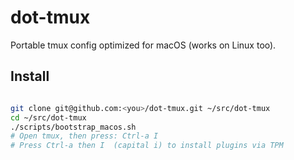 # dot-tmux

Portable tmux config optimized for macOS (works on Linux too).

## Install

```bash

git clone git@github.com:<you>/dot-tmux.git ~/src/dot-tmux
cd ~/src/dot-tmux
./scripts/bootstrap_macos.sh
# Open tmux, then press: Ctrl-a I
# Press Ctrl-a then I  (capital i) to install plugins via TPM


